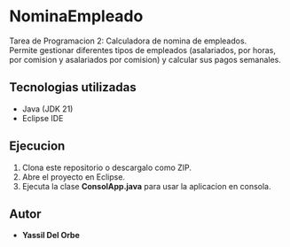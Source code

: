 # NominaEmpleado

Tarea de Programacion 2: Calculadora de nomina de empleados.  
Permite gestionar diferentes tipos de empleados (asalariados, por horas, por comision y asalariados por comision) y calcular sus pagos semanales.

## Tecnologias utilizadas
- Java (JDK 21)
- Eclipse IDE

## Ejecucion
1. Clona este repositorio o descargalo como ZIP.
2. Abre el proyecto en Eclipse.
3. Ejecuta la clase **ConsolApp.java** para usar la aplicacion en consola.

## Autor
- **Yassil Del Orbe**

